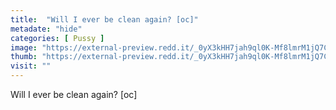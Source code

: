 ```yaml
---
title:  "Will I ever be clean again? [oc]"
metadate: "hide"
categories: [ Pussy ]
image: "https://external-preview.redd.it/_0yX3kHH7jah9ql0K-Mf8lmrM1jQ7CDjz7TJhHh6wLs.png?auto=webp&s=36339272946d47357c8669168c9653fe7e45d04f"
thumb: "https://external-preview.redd.it/_0yX3kHH7jah9ql0K-Mf8lmrM1jQ7CDjz7TJhHh6wLs.png?width=640&crop=smart&auto=webp&s=e6e6d72b86b0041e22639dbe584a805a6f2d7804"
visit: ""
---
```

Will I ever be clean again? [oc]
